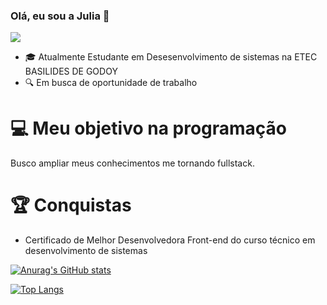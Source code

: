 ### Olá, eu sou a Julia 👋
![](https://media.giphy.com/media/JoUqyd53KRMAsI127E/giphy.gif)

- :mortar_board: Atualmente Estudante em Desesenvolvimento de sistemas na ETEC BASILIDES DE GODOY
- :mag: Em busca de oportunidade de trabalho

# :computer: Meu objetivo na programação
  Busco ampliar meus conhecimentos me tornando fullstack.
  
# :trophy: Conquistas 
- Certificado de Melhor Desenvolvedora Front-end do curso técnico em desenvolvimento de sistemas 

[![Anurag's GitHub stats](https://github-readme-stats.vercel.app/api?username=JuliaCastro-dev&show_icons=true&theme=radical)](https://github.com/anuraghazra/github-readme-stats)

[![Top Langs](https://github-readme-stats.vercel.app/api/top-langs/?username=JuliaCastro-dev&layout=compact)](https://github.com/anuraghazra/github-readme-stats)
